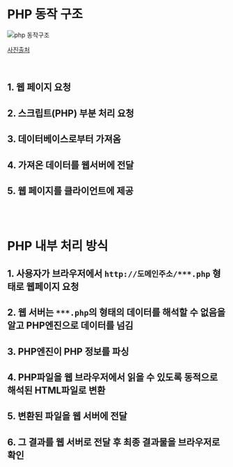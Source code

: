 # PHP 동작 구조

![php 동작구조](https://user-images.githubusercontent.com/68778883/145836857-beaae569-98b9-440b-b3ee-d718ef2c2905.png)

[사진출처](http://tcpschool.com/php/php_intro_works)

<br/>

## 1. 웹 페이지 요청

## 2. 스크립트(PHP) 부분 처리 요청

## 3. 데이터베이스로부터 가져옴

## 4. 가져온 데이터를 웹서버에 전달

## 5. 웹 페이지를 클라이언트에 제공

<br/>
<br/>

# PHP 내부 처리 방식

## 1. 사용자가 브라우저에서 `http://도메인주소/***.php` 형태로 웹페이지 요청

## 2. 웹 서버는 `***.php`의 형태의 데이터를 해석할 수 없음을 알고 PHP엔진으로 데이터를 넘김

## 3. PHP엔진이 PHP 정보를 파싱

## 4. PHP파일을 웹 브라우저에서 읽을 수 있도록 동적으로 해석된 HTML파일로 변환

## 5. 변환된 파일을 웹 서버에 전달

## 6. 그 결과를 웹 서버로 전달 후 최종 결과물을 브라우저로 확인
